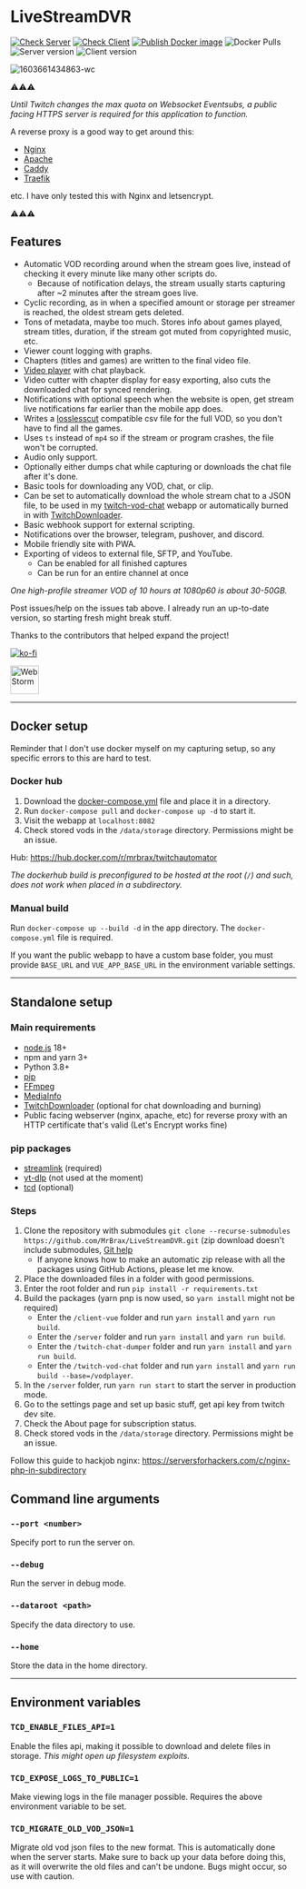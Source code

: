 # LiveStreamDVR

[![Check Server](https://github.com/MrBrax/LiveStreamDVR/actions/workflows/check-server.yml/badge.svg)](https://github.com/MrBrax/LiveStreamDVR/actions/workflows/check-server.yml) [![Check Client](https://github.com/MrBrax/LiveStreamDVR/actions/workflows/check-client.yml/badge.svg)](https://github.com/MrBrax/LiveStreamDVR/actions/workflows/check-client.yml) [![Publish Docker image](https://github.com/MrBrax/LiveStreamDVR/actions/workflows/docker-publish.yml/badge.svg)](https://github.com/MrBrax/LiveStreamDVR/actions/workflows/docker-publish.yml)
![Docker Pulls](https://img.shields.io/docker/pulls/mrbrax/twitchautomator) ![Server version](https://img.shields.io/badge/dynamic/json?color=darkgreen&url=https://raw.githubusercontent.com/MrBrax/LiveStreamDVR/master/server/package.json&query=$.version&label=Server) ![Client version](https://img.shields.io/badge/dynamic/json?color=darkgreen&url=https://raw.githubusercontent.com/MrBrax/LiveStreamDVR/master/client-vue/package.json&query=$.version&label=Client)

![1603661434863-wc](https://user-images.githubusercontent.com/1517911/97119662-fe1b0a80-1711-11eb-8f40-20c1690a01c9.png)


⚠️⚠️⚠️

*Until Twitch changes the max quota on Websocket Eventsubs, a public facing HTTPS server is required for this application to function.*

A reverse proxy is a good way to get around this:
- [Nginx](https://www.nginx.com/)
- [Apache](https://httpd.apache.org/)
- [Caddy](https://caddyserver.com/)
- [Traefik](https://traefik.io/)

etc. I have only tested this with Nginx and letsencrypt.

⚠️⚠️⚠️



## Features
- Automatic VOD recording around when the stream goes live, instead of checking it every minute like many other scripts do.
    - Because of notification delays, the stream usually starts capturing after ~2 minutes after the stream goes live.
- Cyclic recording, as in when a specified amount or storage per streamer is reached, the oldest stream gets deleted.
- Tons of metadata, maybe too much. Stores info about games played, stream titles, duration, if the stream got muted from copyrighted music, etc.
- Viewer count logging with graphs.
- Chapters (titles and games) are written to the final video file.
- [Video player](https://github.com/MrBrax/twitch-vod-chat) with chat playback.
- Video cutter with chapter display for easy exporting, also cuts the downloaded chat for synced rendering.
- Notifications with optional speech when the website is open, get stream live notifications far earlier than the mobile app does.
- Writes a [losslesscut](https://github.com/mifi/lossless-cut/) compatible csv file for the full VOD, so you don't have to find all the games.
- Uses `ts` instead of `mp4` so if the stream or program crashes, the file won't be corrupted.
- Audio only support.
- Optionally either dumps chat while capturing or downloads the chat file after it's done.
- Basic tools for downloading any VOD, chat, or clip.
- Can be set to automatically download the whole stream chat to a JSON file, to be used in my [twitch-vod-chat](https://github.com/MrBrax/twitch-vod-chat) webapp or automatically burned in with [TwitchDownloader](https://github.com/lay295/TwitchDownloader).
- Basic webhook support for external scripting.
- Notifications over the browser, telegram, pushover, and discord.
- Mobile friendly site with PWA.
- Exporting of videos to external file, SFTP, and YouTube.
    - Can be enabled for all finished captures
    - Can be run for an entire channel at once

*One high-profile streamer VOD of 10 hours at 1080p60 is about 30-50GB.*

Post issues/help on the issues tab above. I already run an up-to-date version, so starting fresh might break stuff.

Thanks to the contributors that helped expand the project!

[![ko-fi](https://ko-fi.com/img/githubbutton_sm.svg)](https://ko-fi.com/Y8Y4ES6VE)

<a href="https://jb.gg/OpenSourceSupport">
    <img src="https://resources.jetbrains.com/storage/products/company/brand/logos/WebStorm.png" alt="WebStorm" height="50">
</a>

---
## Docker setup

Reminder that I don't use docker myself on my capturing setup, so any specific errors to this are hard to test.


### Docker hub

1. Download the [docker-compose.yml](https://raw.githubusercontent.com/MrBrax/LiveStreamDVR/master/docker-compose.yml) file and place it in a directory.
2. Run `docker-compose pull` and `docker-compose up -d` to start it.
3. Visit the webapp at `localhost:8082`
4. Check stored vods in the `/data/storage` directory. Permissions might be an issue.

Hub: https://hub.docker.com/r/mrbrax/twitchautomator

*The dockerhub build is preconfigured to be hosted at the root (`/`) and such, does not work when placed in a subdirectory.*

### Manual build
Run `docker-compose up --build -d` in the app directory. The `docker-compose.yml` file is required.

If you want the public webapp to have a custom base folder, you must provide `BASE_URL` and `VUE_APP_BASE_URL` in the environment variable settings.

---

## Standalone setup

### Main requirements
- [node.js](https://nodejs.org/) 18+
- npm and yarn 3+
- Python 3.8+
- [pip](https://pypi.org/project/pip/)
- [FFmpeg](https://ffmpeg.org/download.html)
- [MediaInfo](https://mediaarea.net/en/MediaInfo)
- [TwitchDownloader](https://github.com/lay295/TwitchDownloader) (optional for chat downloading and burning)
- Public facing webserver (nginx, apache, etc) for reverse proxy with an HTTP certificate that's valid (Let's Encrypt works fine)


### pip packages
- [streamlink](https://github.com/streamlink/streamlink) (required)
- [yt-dlp](https://github.com/yt-dlp/yt-dlp) (not used at the moment)
- [tcd](https://github.com/PetterKraabol/Twitch-Chat-Downloader) (optional)

### Steps

1. Clone the repository with submodules `git clone --recurse-submodules https://github.com/MrBrax/LiveStreamDVR.git` (zip download doesn't include submodules, [Git help](https://docs.github.com/en/repositories/creating-and-managing-repositories/cloning-a-repository?tool=webui)
    - If anyone knows how to make an automatic zip release with all the packages using GitHub Actions, please let me know.
2. Place the downloaded files in a folder with good permissions.
3. Enter the root folder and run `pip install -r requirements.txt`
4. Build the packages (yarn pnp is now used, so `yarn install` might not be required)
    - Enter the `/client-vue` folder and run `yarn install` and `yarn run build`.
    - Enter the `/server` folder and run `yarn install` and `yarn run build`.
    - Enter the `/twitch-chat-dumper` folder and run `yarn install` and `yarn run build`.
    - Enter the `/twitch-vod-chat` folder and run `yarn install` and `yarn run build --base=/vodplayer`.
5. In the `/server` folder, run `yarn run start` to start the server in production mode.
6. Go to the settings page and set up basic stuff, get api key from twitch dev site.
7. Check the About page for subscription status.
8. Check stored vods in the `/data/storage` directory. Permissions might be an issue.

Follow this guide to hackjob nginx: https://serversforhackers.com/c/nginx-php-in-subdirectory

## Command line arguments
### `--port <number>`
Specify port to run the server on.

### `--debug`
Run the server in debug mode.

### `--dataroot <path>`
Specify the data directory to use.

### `--home`
Store the data in the home directory.

---

## Environment variables
### `TCD_ENABLE_FILES_API=1`

Enable the files api, making it possible to download and delete files in storage.
*This might open up filesystem exploits.*

### `TCD_EXPOSE_LOGS_TO_PUBLIC=1`

Make viewing logs in the file manager possible. Requires the above environment variable to be set.

### `TCD_MIGRATE_OLD_VOD_JSON=1`

Migrate old vod json files to the new format. This is automatically done when the server starts.
Make sure to back up your data before doing this, as it will overwrite the old files and can't be undone. Bugs might occur, so use with caution.